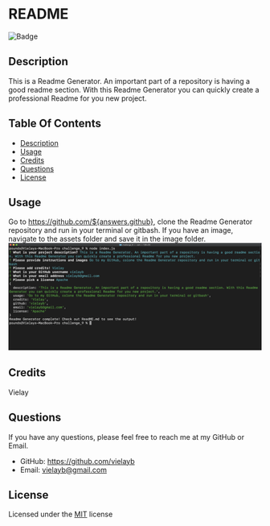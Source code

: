 
# README
![Badge](https://img.shields.io/badge/License-MIT-blue)
## Description
This is a Readme Generator. An important part of a repository is having a good readme section. With this Readme Generator you can quickly create a professional Readme for you new project.
## Table Of Contents
* [Description](#description)
* [Usage](#usage)
* [Credits](#credits)
* [Questions](#questions)
* [License](#license)
## Usage
Go to https://github.com/${answers.github}, clone the Readme Generator repository and run in your terminal or gitbash. If you have an image, navigate to the assets folder and save it in the image folder.
![screenshot](/assets/images/readme-gen.png)
## Credits
Vielay
## Questions
If you have any questions, please feel free to reach me at my GitHub or Email.
* GitHub: https://github.com/vielayb
* Email: vielayb@gmail.com
## License
Licensed under the [MIT](https://choosealicense.com/licenses/mit/) license
  
